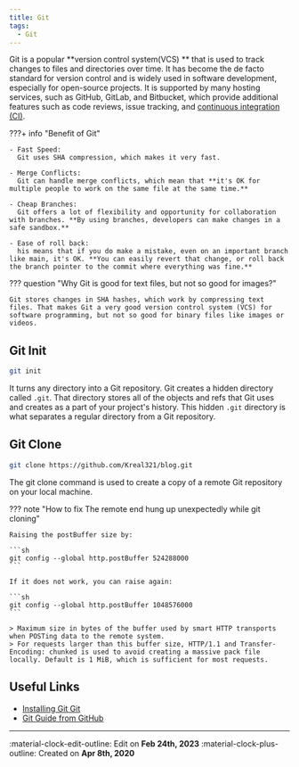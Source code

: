 ```yaml
---
title: Git
tags:
  - Git
---
```


Git is a popular **version control system(VCS) ** that is used to track changes to files and directories over time. It has become the de facto standard for version control and is widely used in software development, especially for open-source projects. It is supported by many hosting services, such as GitHub, GitLab, and Bitbucket, which provide additional features such as code reviews, issue tracking, and [continuous integration (CI)](/blog/cicd/cicd).

???+ info "Benefit of Git"

    - Fast Speed: 
      Git uses SHA compression, which makes it very fast.

    - Merge Conflicts: 
      Git can handle merge conflicts, which mean that **it's OK for multiple people to work on the same file at the same time.**

    - Cheap Branches: 
      Git offers a lot of flexibility and opportunity for collaboration with branches. **By using branches, developers can make changes in a safe sandbox.**

    - Ease of roll back: 
      his means that if you do make a mistake, even on an important branch like main, it's OK. **You can easily revert that change, or roll back the branch pointer to the commit where everything was fine.**

??? question "Why Git is good for text files, but not so good for images?"

    Git stores changes in SHA hashes, which work by compressing text files. That makes Git a very good version control system (VCS) for software programming, but not so good for binary files like images or videos.

## Git Init

```sh
git init
```

It turns any directory into a Git repository. Git creates a hidden directory called `.git`. That directory stores all of the objects and refs that Git uses and creates as a part of your project's history. This hidden `.git` directory is what separates a regular directory from a Git repository.


## Git Clone

```sh
git clone https://github.com/Kreal321/blog.git
```

The git clone command is used to create a copy of a remote Git repository on your local machine.


??? note "How to fix The remote end hung up unexpectedly while git cloning"

    Raising the postBuffer size by:

    ```sh
    git config --global http.postBuffer 524288000
    ```
    
    If it does not work, you can raise again:

    ```sh
    git config --global http.postBuffer 1048576000
    ```

    > Maximum size in bytes of the buffer used by smart HTTP transports when POSTing data to the remote system.
    > For requests larger than this buffer size, HTTP/1.1 and Transfer-Encoding: chunked is used to avoid creating a massive pack file locally. Default is 1 MiB, which is sufficient for most requests.

## Useful Links
- [Installing Git Git](https://git-scm.com/book/en/v2/Getting-Started-Installing-Git)
- [Git Guide from GitHub](https://github.com/git-guides)


---

:material-clock-edit-outline: Edit on **Feb 24th, 2023**
:material-clock-plus-outline: Created on **Apr 8th, 2020**